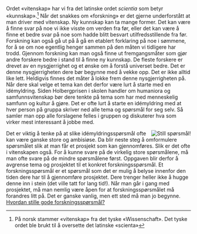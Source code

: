 Ordet «vitenskap» har vi fra det latinske ordet _scientia_ som betyr «kunnskap».[^scientia] Når det snakkes om «forskning» er det gjerne underforstått at man driver med vitenskap. Ny kunnskap kan ta mange former. Det kan være å finne svar på noe vi ikke visste om verden fra før, eller det kan være å finne et bedre svar på noe som hadde blitt besvart utilfredsstillende fra før. Forskning kan også gå ut på å gå en etablert forklaring på noe i sømmene, for å se om noe egentlig henger sammen på den måten vi tidligere har trodd. Gjennom forskning kan man også finne ut fremgangsmåter som gjør andre forskere bedre i stand til å finne ny kunnskap. De fleste forskere er drevet av en nysgjerrighet og et ønske om å forstå universet bedre. Det er denne nysgjerrigheten dere bør begynne med å vekke opp. Det er ikke alltid like lett. Heldigvis finnes det måter å lokke frem denne nysgjerrigheten på. Når dere skal velge et tema kan det derfor være lurt å starte med en idémyldring. Siden Holbergprisen i skolen handler om humaniora og samfunnsvitenskap bør dere tenkte på tema som har med menneskelig samfunn og kultur å gjøre. Det er ofte lurt å starte en idémyldring med at hver person på gruppa skriver ned alle tema og spørsmål for seg selv. Så samler man opp alle forslagene felles i gruppen og diskuterer hva som virker mest interessant å jobbe med.

<img alt="Still spørsmål!" src="http://jekyll-hyde.no/holberg/wp-content/uploads/2014/12/659798ea7ef4d49c0fb13816bbd995ca58d173fa70b8705a3838b40c87369eb4.jpg" class="float right" style="float:right">

Det er viktig å tenke på at slike idémyldringsspørsmål ofte kan være ganske store og ambisiøse. Da blir neste steg å omformulere spørsmålet slik at man får et prosjekt som kan gjennomføres. Slik er det ofte i vitenskapen også. For å kunne svare på de virkelig store spørsmålene, må man ofte svare på de mindre spørsmålene først. Oppgaven blir derfor å avgrense tema og prosjektet til et konkret forskningsspørsmål. Et forskningsspørsmål er et spørsmål som det er mulig å belyse innenfor den tiden dere har til å gjennomføre prosjektet. Dere trenger heller ikke å hugge denne inn i stein (det ville tatt for lang tid!). Når man går i gang med prosjektet, må man nemlig være åpen for at forskningsspørsmålet må forandres litt på. Det er ganske vanlig, men ett sted må man jo begynne. [Hvordan stille gode forskningsspørsmål?][2]

   [2]: http://jekyll-hyde.no/holberg/1-kom-i-gang-med-forskningen/1-2-hvordan-stille-gode-forskningssporsmal/ (1.2 Hvordan stille gode forskningsspørsmål)

[^scientia]: På norsk stammer «vitenskap» fra det tyske «Wissenschaft». Det tyske ordet ble brukt til å oversette det latinske «scienta»
